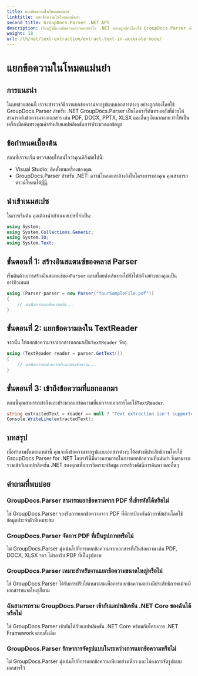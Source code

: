 ```yaml
---
title: แยกข้อความในโหมดแม่นยำ
linktitle: แยกข้อความในโหมดแม่นยำ
second_title: GroupDocs.Parser .NET API
description: เรียนรู้วิธีแยกข้อความจากเอกสารใน .NET อย่างถูกต้องโดยใช้ GroupDocs.Parser เพื่อการประมวลผลข้อมูลที่ราบรื่น
weight: 18
url: /th/net/text-extraction/extract-text-in-accurate-mode/
---
```


# แยกข้อความในโหมดแม่นยำ

## การแนะนำ
ในบทช่วยสอนนี้ เราจะสำรวจวิธีการแยกข้อความจากรูปแบบเอกสารต่างๆ อย่างถูกต้องโดยใช้ GroupDocs.Parser สำหรับ .NET GroupDocs.Parser เป็นไลบรารีอันทรงพลังที่ช่วยให้สามารถดึงข้อความจากเอกสาร เช่น PDF, DOCX, PPTX, XLSX และอื่นๆ อีกมากมาย ทำให้เป็นเครื่องมืออันทรงคุณค่าสำหรับแอปพลิเคชันการประมวลผลข้อมูล
## ข้อกำหนดเบื้องต้น
ก่อนที่เราจะเริ่ม ตรวจสอบให้แน่ใจว่าคุณมีสิ่งต่อไปนี้:
- Visual Studio: ติดตั้งบนเครื่องของคุณ
-  GroupDocs.Parser สำหรับ .NET: ดาวน์โหลดและอ้างอิงในโครงการของคุณ คุณสามารถดาวน์โหลดได้[ที่นี่](https://releases.groupdocs.com/parser/net/).

## นำเข้าเนมสเปซ
ในการเริ่มต้น คุณต้องนำเข้าเนมสเปซที่จำเป็น:
```csharp
using System;
using System.Collections.Generic;
using System.IO;
using System.Text;
```
## ขั้นตอนที่ 1: สร้างอินสแตนซ์ของคลาส Parser
 เริ่มต้นด้วยการสร้างอินสแตนซ์ของ`Parser` คลาสโดยส่งเส้นทางไปยังไฟล์ตัวอย่างของคุณเป็นอาร์กิวเมนต์
```csharp
using (Parser parser = new Parser("YourSampleFile.pdf"))
{
    // ดำเนินการแยกข้อความต่อ...
}
```
## ขั้นตอนที่ 2: แยกข้อความลงใน TextReader
 จากนั้น ให้แยกข้อความจากเอกสารออกมาเป็น`TextReader` วัตถุ.
```csharp
using (TextReader reader = parser.GetText())
{
    // ดำเนินการต่อด้วยการประมวลผลข้อความ...
}
```
## ขั้นตอนที่ 3: เข้าถึงข้อความที่แยกออกมา
 ตอนนี้คุณสามารถเข้าถึงและประมวลผลข้อความที่แยกจากเอกสารโดยใช้`TextReader`.
```csharp
string extractedText = reader == null ? "Text extraction isn't supported" : reader.ReadToEnd();
Console.WriteLine(extractedText);
```

## บทสรุป
เมื่อทำตามขั้นตอนเหล่านี้ คุณจะดึงข้อความจากรูปแบบเอกสารต่างๆ ได้อย่างมีประสิทธิภาพโดยใช้ GroupDocs.Parser for .NET ไลบรารีนี้มีความสามารถในการแยกข้อความที่แม่นยำ ซึ่งสามารถรวมเข้ากับแอปพลิเคชัน .NET ของคุณเพื่อการวิเคราะห์ข้อมูล การสร้างดัชนีการค้นหา และอื่นๆ

## คำถามที่พบบ่อย
### GroupDocs.Parser สามารถแยกข้อความจาก PDF ที่เข้ารหัสได้หรือไม่
ใช่ GroupDocs.Parser รองรับการแยกข้อความจาก PDF ที่มีการป้องกันด้วยรหัสผ่านโดยใช้ข้อมูลประจำตัวที่เหมาะสม
### GroupDocs.Parser จัดการ PDF ที่เป็นรูปภาพหรือไม่
ไม่ GroupDocs.Parser มุ่งเน้นไปที่การแยกข้อความจากเอกสารที่เป็นข้อความ เช่น PDF, DOCX, XLSX ฯลฯ ไม่รองรับ PDF ที่เป็นรูปภาพ
### GroupDocs.Parser เหมาะสำหรับงานแยกข้อความขนาดใหญ่หรือไม่
ใช่ GroupDocs.Parser ได้รับการปรับให้เหมาะสมเพื่อการแยกข้อความอย่างมีประสิทธิภาพแม้จะมีเอกสารขนาดใหญ่ก็ตาม
### ฉันสามารถรวม GroupDocs.Parser เข้ากับแอปพลิเคชัน .NET Core ของฉันได้หรือไม่
ใช่ GroupDocs.Parser เข้ากันได้กับแอปพลิเคชัน .NET Core พร้อมกับโครงการ .NET Framework แบบดั้งเดิม
### GroupDocs.Parser รักษาการจัดรูปแบบในระหว่างการแยกข้อความหรือไม่
ไม่ GroupDocs.Parser มุ่งเน้นไปที่การแยกข้อความเพียงอย่างเดียว และไม่คงการจัดรูปแบบเอกสารไว้